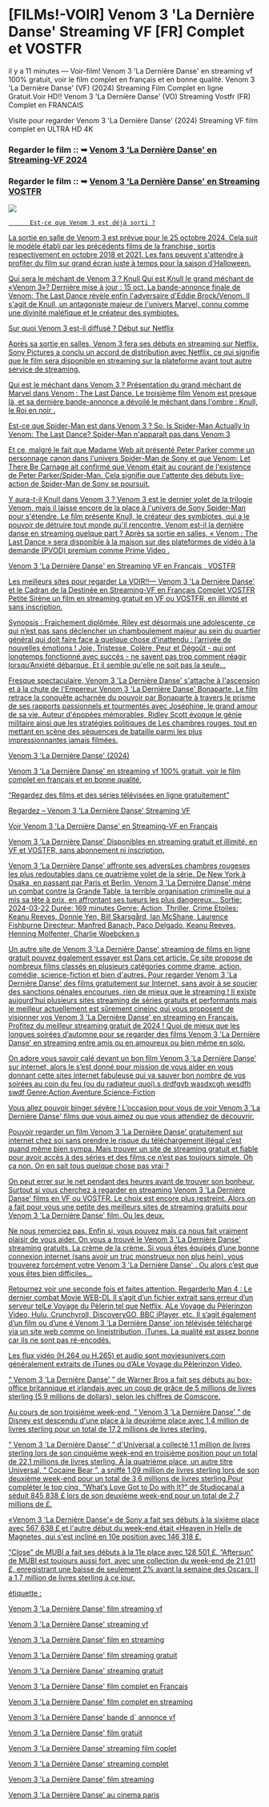 <td class="d-block color-fg-default comment-body markdown-body js-comment-body">
        <h1 dir="auto">[FILMs!-VOIR] Venom 3 'La Dernière Danse' Streaming VF [FR] Complet et VOSTFR</h1>
<p dir="auto">il y a 11 minutes — Voir-film! Venom 3 'La Dernière Danse' en streaming vf 100% gratuit, voir le film complet en français et en bonne qualité. Venom 3 'La Dernière Danse' (VF) (2024) Streaming Film Complet en ligne Gratuit.Voir HD!! Venom 3 'La Dernière Danse' (VO) Streaming Vostfr (FR) Complet en FRANCAIS</p>
<p dir="auto">Visite pour regarder Venom 3 'La Dernière Danse' (2024) Streaming VF film complet en ULTRA HD 4K</p>
<h3 dir="auto">Regarder le film :: ➥ <a href="https://flixmedia.online//fr/movie/912649/venom-the-last-dance" rel="nofollow">Venom 3 'La Dernière Danse' en Streaming-VF 2024</a></h3>
<h3 dir="auto">Regarder le film :: ➥ <a href="https://flixmedia.online//fr/movie/912649/venom-the-last-dance" rel="nofollow">Venom 3 'La Dernière Danse' en Streaming VOSTFR</a></h3>
<p dir="auto"><animated-image data-catalyst=""><a href="https://flixmedia.online//fr/movie/912649/venom-the-last-dance" title="PLAYNOW" rel="nofollow" data-target="animated-image.originalLink"><img src="https://camo.githubusercontent.com/e77d383337f352112ed1c7d3ceb2b7e09c82c4d2a374d360222ff6c789a55060/68747470733a2f2f692e696d6775722e636f6d2f6a684e476f45742e676966" data-canonical-src="https://i.imgur.com/jhNGoEt.gif" style="max-width: 100%; display: inline-block;" data-target="animated-image.originalImage"></a>
      <span class="AnimatedImagePlayer" data-target="animated-image.player" hidden="">
        <a data-target="animated-image.replacedLink" class="AnimatedImagePlayer-images" href="https://flixmedia.online//fr/movie/912649/venom-the-last-dance" target="_blank">
          Quand le film Venom 3 va sortir ?
Le troisième épisode de la saga mettant en scène Tom Hardy dans le rôle du symbiote ennemi de l'homme-araignée, Venom : The Last Dance, sort au cinéma ce mercredi 30 octobre. Dans ce nouvel opus, Eddie et son double se retrouvent en cavale, traqués par leurs semblables.
          Quand sortira Venom 4 ?
Venom: The Last Dance, film d'action de Kelly Marcel avec Tom Hardy, Chiwetel Ejiofor et Juno Temple, en salle le 30 octobre 2024. Venom: The Last Dance est le troisième et dernier chapitre de la trilogie Venom, réalisée par Kelly Marcel.

          Est-ce que Venom 3 est déjà sorti ?
La sortie en salle de Venom 3 est prévue pour le 25 octobre 2024. Cela suit le modèle établi par les précédents films de la franchise, sortis respectivement en octobre 2018 et 2021. Les fans peuvent s'attendre à profiter du film sur grand écran juste à temps pour la saison d'Halloween.

Qui sera le méchant de Venom 3 ?
Knull
Qui est Knull le grand méchant de «Venom 3»? Dernière mise à jour : 15 oct. La bande-annonce finale de Venom: The Last Dance révèle enfin l'adversaire d'Eddie Brock/Venom. Il s'agit de Knull, un antagoniste majeur de l'univers Marvel, connu comme une divinité maléfique et le créateur des symbiotes.

Sur quoi Venom 3 est-il diffusé ?
Début sur Netflix

Après sa sortie en salles, Venom 3 fera ses débuts en streaming sur Netflix. Sony Pictures a conclu un accord de distribution avec Netflix, ce qui signifie que le film sera disponible en streaming sur la plateforme avant tout autre service de streaming.

Qui est le méchant dans Venom 3 ?
Présentation du grand méchant de Marvel dans Venom : The Last Dance. Le troisième film Venom est presque là, et sa dernière bande-annonce a dévoilé le méchant dans l'ombre : Knull, le Roi en noir .

Est-ce que Spider-Man est dans Venom 3 ?
So, Is Spider-Man Actually In Venom: The Last Dance?
Spider-Man n'apparaît pas dans Venom 3

Et ce, malgré le fait que Madame Web ait présenté Peter Parker comme un personnage canon dans l'univers Spider-Man de Sony et que Venom: Let There Be Carnage ait confirmé que Venom était au courant de l'existence de Peter Parker/Spider-Man. Cela signifie que l'attente des débuts live-action de Spider-Man de Sony se poursuit.

Y aura-t-il Knull dans Venom 3 ?
Venom 3 est le dernier volet de la trilogie Venom, mais il laisse encore de la place à l'univers de Sony Spider-Man pour s'étendre. Le film présente Knull, le créateur des symbiotes, qui a le pouvoir de détruire tout monde qu'il rencontre.
Venom est-il la dernière danse en streaming quelque part ?
Après sa sortie en salles, « Venom : The Last Dance » sera disponible à la maison sur des plateformes de vidéo à la demande (PVOD) premium comme Prime Video .
<p dir="auto">Venom 3 'La Dernière Danse' en Streaming VF en Français , VOSTFR</p>
<p dir="auto">Les meilleurs sites pour regarder La VOIR!!— Venom 3 'La Dernière Danse' et le Cadran de la Destinée en Streaming-VF en Français Complet VOSTFR Petite Sirène un film en streaming gratuit en VF ou VOSTFR, en illimité et sans inscription.</p>
<p dir="auto">Synopsis : Fraichement diplômée, Riley est désormais une adolescente, ce qui n’est pas sans déclencher un chamboulement majeur au sein du quartier général qui doit faire face à quelque chose d’inattendu : l’arrivée de nouvelles émotions ! Joie, Tristesse, Colère, Peur et Dégoût - qui ont longtemps fonctionné avec succès - ne savent pas trop comment réagir lorsqu’Anxiété débarque. Et il semble qu'elle ne soit pas la seule...</p>
<p dir="auto">Fresque spectaculaire, Venom 3 'La Dernière Danse' s'attache à l'ascension et à la chute de l'Empereur Venom 3 'La Dernière Danse' Bonaparte. Le film retrace la conquête acharnée du pouvoir par Bonaparte à travers le prisme de ses rapports passionnels et tourmentés avec Joséphine, le grand amour de sa vie. Auteur d'épopées mémorables, Ridley Scott évoque le génie militaire ainsi que les stratégies politiques de Les chambres rouges, tout en mettant en scène des séquences de bataille parmi les plus impressionnantes jamais filmées.</p>
<p dir="auto">Venom 3 'La Dernière Danse' (2024)</p>
<p dir="auto">Venom 3 'La Dernière Danse' en streaming vf 100% gratuit, voir le film complet en français et en bonne qualité.</p>
<p dir="auto">“Regardez des films et des séries télévisées en ligne gratuitement”</p>
<p dir="auto">Regardez – Venom 3 'La Dernière Danse' Streaming VF</p>
<p dir="auto">Voir Venom 3 'La Dernière Danse' en Streaming-VF en Français</p>
<p dir="auto">Venom 3 'La Dernière Danse' Disponibles en streaming gratuit et illimité, en VF et VOSTFR, sans abonnement ni inscription.</p>
<p dir="auto">Venom 3 'La Dernière Danse' affronte ses adversLes chambres rougeses les plus redoutables dans ce quatrième volet de la série. De New York à Osaka, en passant par Paris et Berlin, Venom 3 'La Dernière Danse' mène un combat contre la Grande Table, la terrible organisation criminelle qui a mis sa tête à prix, en affrontant ses tueurs les plus dangereux... Sortie: 2024-03-22 Durée: 169 minutes Genre: Action, Thriller, Crime Etoiles: Keanu Reeves, Donnie Yen, Bill Skarsgård, Ian McShane, Laurence Fishburne Directeur: Manfred Banach, Paco Delgado, Keanu Reeves, Henning Molfenter, Charlie Woebcken.s</p>
<p dir="auto">Un autre site de Venom 3 'La Dernière Danse' streaming de films en ligne gratuit pouvez également essayer est Dans cet article. Ce site propose de nombreux films classés en plusieurs catégories comme drame, action, comédie, science-fiction et bien d'autres. Pour regarder Venom 3 'La Dernière Danse' des films gratuitement sur Internet, sans avoir à se soucier des sanctions pénales encourues, rien de mieux que le streaming ! Il existe aujourd’hui plusieurs sites streaming de séries gratuits et performants mais le meilleur actuellement est sûrement cineinc qui vous proposent de visionner vos Venom 3 'La Dernière Danse' en streaming en Français. Profitez du meilleur streaming gratuit de 2024 ! Quoi de mieux que les longues soirées d’automne pour se regarder des films Venom 3 'La Dernière Danse' en streaming entre amis ou en amoureux ou bien même en solo.</p>
<p dir="auto">On adore vous savoir calé devant un bon film Venom 3 'La Dernière Danse' sur internet, alors le s’est donné pour mission de vous aider en vous donnant cette sites internet fabuleuse qui va sauver bon nombre de vos soirées au coin du feu (ou du radiateur quoi).s drdfgvb wasdxcgh wesdfh swdf Genre:Action,Aventure,Science-Fiction</p>
<p dir="auto">Vous allez pouvoir binger sévère ! L’occasion pour vous de voir Venom 3 'La Dernière Danse' films que vous aimez ou que vous attendiez de découvrir.</p>
<p dir="auto">Pouvoir regarder un film Venom 3 'La Dernière Danse' gratuitement sur internet chez soi sans prendre le risque du téléchargement illégal c’est quand même bien sympa. Mais trouver un site de streaming gratuit et fiable pour avoir accès à des séries et des films ce n’est pas toujours simple. Oh ça non. On en sait tous quelque chose pas vrai ?</p>
<p dir="auto">On peut errer sur le net pendant des heures avant de trouver son bonheur. Surtout si vous cherchez à regarder en streaming Venom 3 'La Dernière Danse' films en VF ou VOSTFR. Le choix est encore plus restreint. Alors on a fait pour vous une petite des meilleurs sites de streaming gratuits pour Venom 3 'La Dernière Danse' film. Ou les deux.</p>
<p dir="auto">Ne nous remerciez pas. Enfin si, vous pouvez mais ça nous fait vraiment plaisir de vous aider. On vous a trouvé le Venom 3 'La Dernière Danse' streaming gratuits. La crème de la crème. Si vous êtes équipés d’une bonne connexion internet (sans avoir un truc monstrueux non plus hein), vous trouverez forcément votre Venom 3 'La Dernière Danse' . Ou alors c’est que vous êtes bien difficiles…</p>
<p dir="auto">Retournez voir une seconde fois et faites attention. RegarderIp Man 4 : Le dernier combat Movie WEB-DL Il s’agit d’un fichier extrait sans erreur d’un serveur telLe Voyage du Pèlerin,tel que Netflix, ALe Voyage du Pèlerinzon Video, Hulu, Crunchyroll, DiscoveryGO, BBC iPlayer, etc. Il s’agit également d’un film ou d’une é Venom 3 'La Dernière Danse' ion télévisée téléchargé via un site web comme on lineistribution, iTunes. La qualité est assez bonne car ils ne sont pas ré-encodés.</p>
<p dir="auto">Les flux vidéo (H.264 ou H.265) et audio sont moviesunivers.com généralement extraits de iTunes ou d’ALe Voyage du Pèlerinzon Video,</p>
<p dir="auto">“ Venom 3 'La Dernière Danse' ” de Warner Bros a fait ses débuts au box-office britannique et irlandais avec un coup de grâce de 5 millions de livres sterling (5,9 millions de dollars), selon les chiffres de Comscore.</p>
<p dir="auto">Au cours de son troisième week-end, “ Venom 3 'La Dernière Danse' ” de Disney est descendu d'une place à la deuxième place avec 1,4 million de livres sterling pour un total de 17,2 millions de livres sterling.</p>
<p dir="auto">“ Venom 3 'La Dernière Danse' ” d'Universal a collecté 1,1 million de livres sterling lors de son cinquième week-end en troisième position pour un total de 22,1 millions de livres sterling. À la quatrième place, un autre titre Universal, “ Cocaine Bear ”, a sniffé 1,09 million de livres sterling lors de son deuxième week-end pour un total de 3,6 millions de livres sterling.Pour compléter le top cinq, “What’s Love Got to Do with It?” de Studiocanal a séduit 845 838 £ lors de son deuxième week-end pour un total de 2,7 millions de £.</p>
<p dir="auto">«Venom 3 'La Dernière Danse'» de Sony a fait ses débuts à la sixième place avec 567 638 £ et l'autre début du week-end était «Heaven in Hell» de Magnetes, qui s'est incliné en 10e position avec 146 318 £.</p>
<p dir="auto">“Close” de MUBI a fait ses débuts à la 11e place avec 128 501 £. “Aftersun” de MUBI est toujours aussi fort, avec une collection du week-end de 21 011 £, enregistrant une baisse de seulement 2% avant la semaine des Oscars. Il a 1,7 million de livres sterling à ce jour.</p>
<p dir="auto">étiquette :</p>
<p dir="auto">Venom 3 'La Dernière Danse' film streaming vf</p>
<p dir="auto">Venom 3 'La Dernière Danse' streaming vf</p>
<p dir="auto">Venom 3 'La Dernière Danse' film en streaming</p>
<p dir="auto">Venom 3 'La Dernière Danse' film streaming gratuit</p>
<p dir="auto">Venom 3 'La Dernière Danse' streaming gratuit</p>
<p dir="auto">Venom 3 'La Dernière Danse' film complet en Francais</p>
<p dir="auto">Venom 3 'La Dernière Danse' film complet en streaming</p>
<p dir="auto">Venom 3 'La Dernière Danse' bande d` annonce vf</p>
<p dir="auto">Venom 3 'La Dernière Danse' film gratuit</p>
<p dir="auto">Venom 3 'La Dernière Danse' streaming film coplet</p>
<p dir="auto">Venom 3 'La Dernière Danse' streaming complet</p>
<p dir="auto">Venom 3 'La Dernière Danse' film streaming</p>
<p dir="auto">Venom 3 'La Dernière Danse' au cinema paris</p>
    </td>
